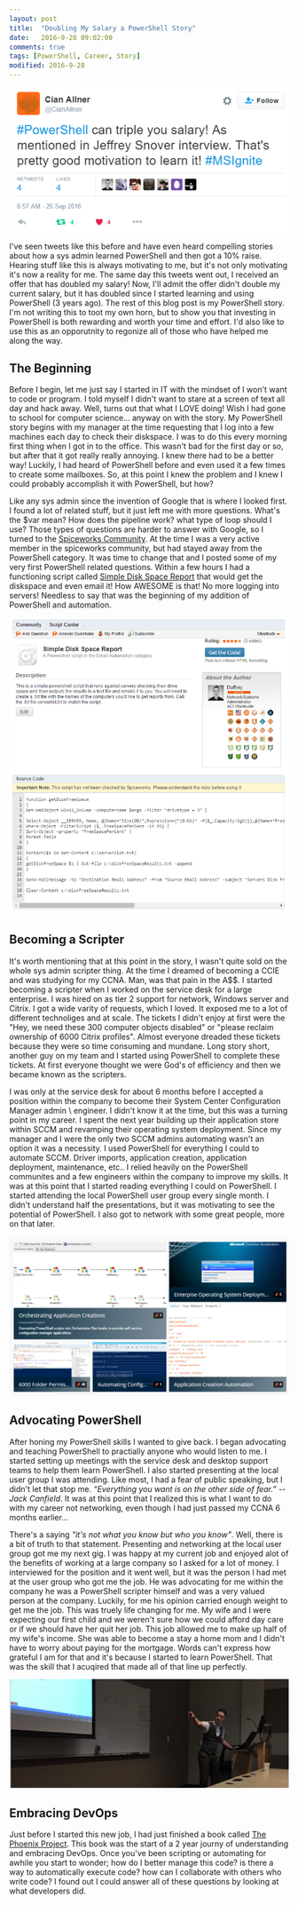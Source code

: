 ```yaml
---
layout: post
title:  "Doubling My Salary a PowerShell Story"
date:   2016-9-28 09:02:00
comments: true
tags: [PowerShell, Career, Story]
modified: 2016-9-28
---
```


[![powershelltriplesalary](/images/posts/2016-9-28/powershelltriplesalary.png "powershelltriplesalary")](https://twitter.com/CianAllner/status/780390924635500544)

I've seen tweets like this before and have even heard compelling stories about how a sys admin learned PowerShell and then got a 10% raise. Hearing stuff like this 
is always motivating to me, but it's not only motivating it's now a reality for me. The same day this tweets went out, I received an offer that has doubled my salary! Now,
I'll admit the offer didn't double my current salary, but it has doubled since I started learning and using PowerShell (3 years ago). The rest of this blog post is my PowerShell story.
I'm not writing this to toot my own horn, but to show you that investing in PowerShell is both rewarding and worth your time and effort. I'd also like to use this as an opporutnity
to regonize all of those who have helped me along the way. 

## The Beginning

Before I begin, let me just say I started in IT with the mindset of I won't want to code or program. I told myself I didn't want to stare at a screen of text all day and hack away. Well,
turns out that what I LOVE doing! Wish I had gone to school for computer science... anyway on with the story. My PowerShell story begins with my manager at the time requesting that I log into
a few machines each day to check their diskspace. I was to do this every morning first thing when I got in to the office. This wasn't bad for the first day or so, but after that it got really
really annoying. I knew there had to be a better way! Luckily, I had heard of PowerShell before and even used it a few times to create some mailboxes. So, at this point I knew the problem and I knew
I could probably accomplish it with PowerShell, but how? 

Like any sys admin since the invention of Google that is where I looked first. I found a lot of related stuff, but it just left me with more questions. What's the $var mean? How does the pipeline work?
what type of loop should I use? Those types of questions are harder to answer with Google, so I turned to the [Spiceworks Community](https://community.spiceworks.com). At the time I was a very active member in
the spiceworks community, but had stayed away from the PowerShell category. It was time to change that and I posted some of my very first PowerShell related questions. Within a few hours I had a functioning script called
[Simple Disk Space Report](https://community.spiceworks.com/scripts/show/2106-simple-disk-space-report) that would get the diskspace and even email it! How AWESOME is that! No more logging into servers! Needless to say 
that was the beginning of my addition of PowerShell and automation.

![simplediskspacereport](/images/posts/2016-9-28/simplediskspacereport.png "simplediskspacereport")

## Becoming a Scripter

It's worth mentioning that at this point in the story, I wasn't quite sold on the whole sys admin scripter thing. At the time I dreamed of becoming a CCIE and was studying for my CCNA. Man, was that pain in the A$$.
I started becoming a scripter when I worked on the service desk for a large enterprise. I was hired on as tier 2 support for network, Windows server and Citrix. I got a wide varity of requests, which I loved. It exposed me
to a lot of different technoliges and at scale. The tickets I didn't enjoy at first were the "Hey, we need these 300 computer objects disabled" or "please reclaim ownership of 6000 Citrix profiles". Almost everyone dreaded these tickets
because they were so time consuming and mundane. Long story short, another guy on my team and I started using PowerShell to complete these tickets. At first everyone thought we were God's of efficiency and then we became known as the
scripters.

I was only at the service desk for about 6 months before I accepted a position within the company to become their System Center Configuration Manager admin \ engineer. I didn't know it at the time, but this was a turning point in my
career. I spent the next year building up their application store within SCCM and revamping their operating system deployment. Since my manager and I were the only two SCCM admins automating wasn't an option it was a necessity.
I used PowerShell for everything I could to automate SCCM. Driver imports, application creation, application deployment, maintenance, etc.. I relied heavily on the PowerShell communites and a few engineers within the company
to improve my skills. It was at this point that I started reading everything I could on PowerShell. I started attending the local PowerShell user group every single month. I didn't understand half the presentations, but it was
motivating to see the potential of PowerShell. I also got to network with some great people, more on that later.

![sccmprojects](/images/posts/2016-9-28/sccmprojects.png "sccmprojects")

## Advocating PowerShell

After honing my PowerShell skills I wanted to give back. I began advocating and teaching PowerShell to practially anyone who would listen to me. I started setting up meetings with the service desk and desktop support teams to help
them learn PowerShell. I also started presenting at the local user group I was attending. Like most, I had a fear of public speaking, but I didn't let that stop me. _“Everything you want is on the other side of fear.” --Jack Canfield_.
It was at this point that I realized this is what I want to do with my career not networking, even though I had just passed my CCNA 6 months earlier... 

There's a saying _"it's not what you know but who you know"_. Well, there is a bit of truth to that statement. Presenting and networking at the local user group got me my next gig. I was happy at my current job and enjoyed alot
of the benefits of working at a large company so I asked for a lot of money. I interviewed for the position and it went well, but it was the person I had met at the user group who got me the job. He was advocating for me within the company
he was a PowerShell scripter himself and was a very valued person at the company. Luckily, for me his opinion carried enough weight to get me the job. This was truely life changing for me. My wife and I were expecting our first child
and we weren't sure how we could afford day care or if we should have her quit her job. This job allowed me to make up half of my wife's income. She was able to become a stay a home mom and I didn't have to worry about paying for 
the mortgage. Words can't express how grateful I am for that and it's because I started to learn PowerShell. That was the skill that I acuqired that made all of that line up perfectly.

![presenting](/images/posts/2016-9-28/presenting.png "presenting")

## Embracing DevOps

Just before I started this new job, I had just finished a book called [The Phoenix Project](https://www.amazon.com/Phoenix-Project-DevOps-Helping-Business/dp/0988262592). This book was the start of a 2 year journy of understanding and
embracing DevOps. Once you've been scripting or automating for awhile you start to wonder; how do I better manage this code? is there a way to automatically execute code? how can I collaborate with others who write code? I found out
I could answer all of these questions by looking at what developers did. 